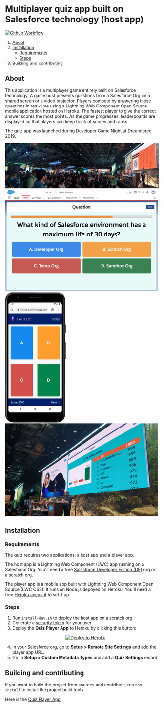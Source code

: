 # Multiplayer quiz app built on Salesforce technology (host app)

[![Github Workflow](<https://github.com/pozil/quiz-host-app/workflows/Salesforce%20DX%20CI%20(scratch%20org%20only)/badge.svg?branch=master>)](https://github.com/pozil/quiz-host-app/actions)

1. [About](#about)
1. [Installation](#installation)
   - [Requirements](#requirements)
   - [Steps](#steps)
1. [Building and contributing](#building-and-contributing)

## About

This application is a multiplayer game entirely built on Salesforce technology. A game host presents questions from a Salesforce Org on a shared screen or a video projector. Players compete by answering those questions in real-time using a Lightning Web Component Open Source mobile application hosted on Heroku. The fastest player to give the correct answer scores the most points. As the game progresses, leaderboards are displayed so that players can keep track of scores and ranks.

The quiz app was launched during Developer Game Night at Dreamforce 2019.

<img src="doc-media/registration.jpg" alt="Quiz registration at Dreamforce 2019"/><br/>
<img src="doc-media/question-host.jpg" width="500" alt="Quiz host app showing question"/>
<img src="doc-media/question-player.png" width="200" alt="Quiz player app showing answer buttons"/>
<img src="doc-media/leaderboard.jpg" width="500" alt="Quiz leaderboard at Dreamforce 2019"/>

## Installation

### Requirements
The quiz requires two applications: a host app and a player app.

The host app is a Lightning Web Component (LWC) app running on a Salesforce Org.
You'll need a free [Salesforce Developer Edition (DE)](https://developer.salesforce.com/signup) org or a [scratch org]().

The player app is a mobile app built with Lightning Web Component Open Source (LWC OSS). It runs on Node.js  depoyed on Heroku.
You'll need a free [Heroku account](https://signup.heroku.com) to set it up.

### Steps

<ol>
    <li>Run <code>install-dev.sh</code> to deploy the host app on a scratch org</li>
    <li>Generate a <a target="_blank" href="https://help.salesforce.com/articleView?id=user_security_token.htm">security token</a> for your user</li>
    <li>Deploy the <b>Quiz Player App</b> to Heroku by clicking this button:<br/>
      <p align="center">
        <a target="_blank" href="https://heroku.com/deploy?template=https://github.com/pozil/quiz-player-app/edit/master" title="Deploy to Heroku">
          <img src="https://www.herokucdn.com/deploy/button.svg" alt="Deploy to Heroku"/>
        </a>
      <p>
    </li>
    <li>In your Salesforce org, go to <b>Setup &gt; Remote Site Settings</b> and add the player app URL.</li>
    <li>Go to <b>Setup &gt; Custom Metadata Types</b> and add a <b>Quiz Settings</b> record.</li>
</ol>

## Building and contributing

If you want to build the project from sources and contribute, run `npm install` to install the project build tools.

Here is the [Quiz Player App](https://github.com/pozil/quiz-player-app).

